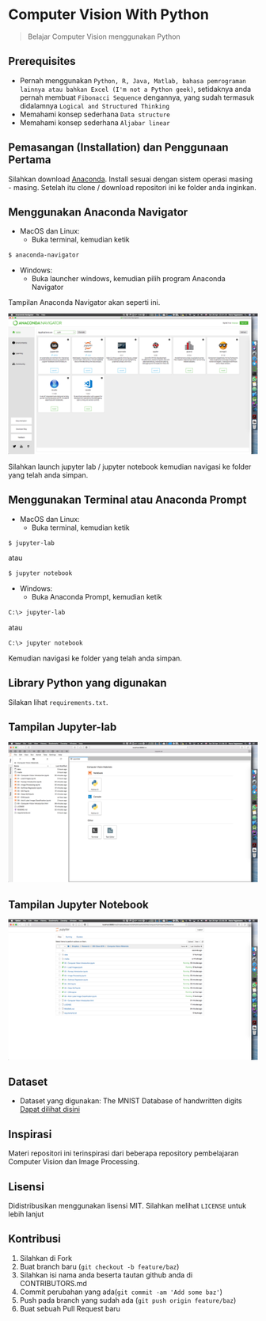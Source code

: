 # Computer Vision With Python
> Belajar Computer Vision menggunakan Python

## Prerequisites
- Pernah menggunakan `Python, R, Java, Matlab, bahasa pemrograman lainnya atau bahkan Excel (I'm not a Python geek)`, setidaknya anda pernah membuat ```Fibonacci Sequence```  dengannya, yang sudah termasuk didalamnya `Logical and Structured Thinking`
- Memahami konsep sederhana `Data structure`
- Memahami konsep sederhana `Aljabar linear`

## Pemasangan (Installation) dan Penggunaan Pertama
Silahkan download [Anaconda](https://anaconda.com/download). Install sesuai dengan sistem operasi masing - masing. Setelah itu clone / download repositori ini ke folder anda inginkan.

## Menggunakan Anaconda Navigator
- MacOS dan Linux:
   - Buka terminal, kemudian ketik

```sh
$ anaconda-navigator
```

- Windows:
    - Buka launcher windows, kemudian pilih program Anaconda Navigator

Tampilan Anaconda Navigator akan seperti ini.

![Anaconda Navigator](./media/README/Anaconda.jpg)

Silahkan launch jupyter lab / jupyter notebook kemudian navigasi ke folder yang telah anda simpan.

## Menggunakan Terminal atau Anaconda Prompt
- MacOS dan Linux:
   - Buka terminal, kemudian ketik

```sh
$ jupyter-lab
```

atau

```sh
$ jupyter notebook
```

- Windows:
   - Buka Anaconda Prompt, kemudian ketik

```sh
C:\> jupyter-lab    
```

atau

```sh
C:\> jupyter notebook   
```

Kemudian navigasi ke folder yang telah anda simpan.

## Library Python yang digunakan
Silakan lihat `` requirements.txt ``.

## Tampilan Jupyter-lab
![jupyter-notebook](./media/README/JupyterLab.jpg)

## Tampilan Jupyter Notebook
![jupyter-notebook](./media/README/JupyterNotebook.jpg)

## Dataset
- Dataset yang digunakan: The MNIST Database of handwritten digits [Dapat dilihat disini](http://yann.lecun.com/exdb/mnist/)

## Inspirasi
Materi repositori ini terinspirasi dari beberapa repository pembelajaran Computer Vision dan Image Processing.

## Lisensi
Didistribusikan menggunakan lisensi MIT. Silahkan melihat `` LICENSE `` untuk lebih lanjut

## Kontribusi
1. Silahkan di Fork  
2. Buat branch baru (`git checkout -b feature/baz`)
3. Silahkan isi nama anda beserta tautan github anda di CONTRIBUTORS.md
4. Commit perubahan yang ada(`git commit -am 'Add some baz'`)
5. Push pada branch yang sudah ada (`git push origin feature/baz`)
6. Buat sebuah Pull Request baru
